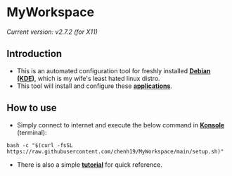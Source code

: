 # MyWorkspace
*Current version: v2.7.2 (for X11)*  

## Introduction

- This is an automated configuration tool for freshly installed [**Debian (KDE)**](https://cdimage.debian.org/debian-cd/current-live/amd64/iso-hybrid/), which is my wife's least hated linux distro.
- This tool will install and configure these [**applications**](https://github.com/chenh19/MyWorkspace/blob/main/list.md).

## How to use

- Simply connect to internet and execute the below command in [**Konsole**](https://konsole.kde.org/) (terminal): 
```
bash -c "$(curl -fsSL https://raw.githubusercontent.com/chenh19/MyWorkspace/main/setup.sh)"
```
- There is also a simple [**tutorial**](https://chenh19.github.io/MyWorkspace/) for quick reference.
